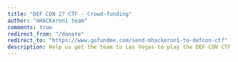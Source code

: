 ```yaml
---
title: "DEF CON 27 CTF - Crowd-funding"
author: "mHACKeroni team"
comments: true
redirect_from: "/donate"
redirect_to: "https://www.gofundme.com/send-mhackeroni-to-defcon-ctf"
description: Help us get the team to Las Vegas to play the DEF CON CTF 27 finals.
---
```


